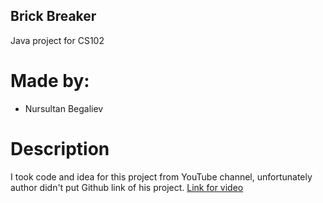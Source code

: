 ## Brick Breaker
Java project for CS102

# Made by:
* Nursultan Begaliev

# Description 
I took code and idea for this project from YouTube channel, 
unfortunately author didn't put Github link of his project. 
[Link for video](https://www.youtube.com/watch?v=K9qMm3JbOH0)



